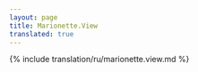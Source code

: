```yaml
---
layout: page
title: Marionette.View
translated: true
---
```


{% include translation/ru/marionette.view.md %}